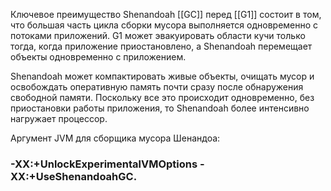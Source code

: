 Ключевое преимущество Shenandoah [[GC]] перед [[G1]] состоит в том, что большая часть цикла сборки мусора выполняется одновременно с потоками приложений. G1 может эвакуировать области кучи только тогда, когда приложение приостановлено, а Shenandoah перемещает объекты одновременно с приложением.

Shenandoah может компактировать живые объекты, очищать мусор и освобождать оперативную память почти сразу после обнаружения свободной памяти. Поскольку все это происходит одновременно, без приостановки работы приложения, то Shenandoah более интенсивно нагружает процессор.

Аргумент JVM для сборщика мусора Шенандоа:
### -XX:+UnlockExperimentalVMOptions -XX:+UseShenandoahGC.